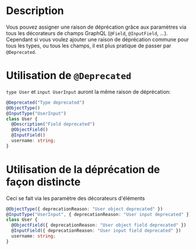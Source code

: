 # Description
Vous pouvez assigner une raison de déprécation grâce aux paramètres via tous les décorateurs de champs GraphQL (`@Field`, `@InputField`, ...). Cependant si vous voulez ajouter une raison de déprécation commune pour tous les types, ou tous les champs, il est plus pratique de passer par `@Deprecated`.  

# Utilisation de `@Deprecated`
`type User` et `input UserInput` auront la même raison de déprécation:
```ts
@Deprecated("Type deprecated")
@ObjectType()
@InputType("UserInput")
class User {
  @Description("Field deprecated")
  @ObjectField()
  @InputField()
  username: string;
}
```

# Utilisation de la déprécation de façon distincte
Ceci se fait via les paramètre des décorateurs d'éléments
```ts
@ObjectType({ deprecationReason: "User object deprecated" })
@InputType("UserInput", { deprecationReason: "User input deprecated" })
class User {
  @ObjectField({ deprecationReason: "User object field deprecated" })
  @InputField({ deprecationReason: "User input field deprecated" })
  username: string;
}
```
